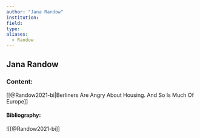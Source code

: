 ```yaml
---
author: "Jana Randow"
institution:
field:
type:
aliases:
  - Randow
---
```


## Jana Randow

### Content:
[[@Randow2021-bi|Berliners Are Angry About Housing. And So Is Much Of Europe]]

#### Bibliography:

![[@Randow2021-bi]]